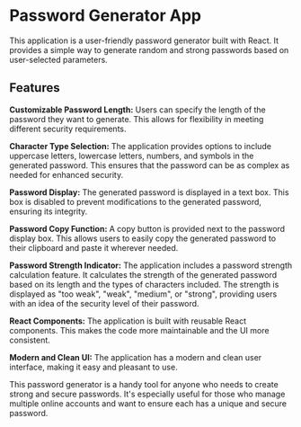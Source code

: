# Password Generator App

This application is a user-friendly password generator built with React. It provides a simple way to generate random and strong passwords based on user-selected parameters.

## Features

**Customizable Password Length:** Users can specify the length of the password they want to generate. This allows for flexibility in meeting different security requirements.

**Character Type Selection:** The application provides options to include uppercase letters, lowercase letters, numbers, and symbols in the generated password. This ensures that the password can be as complex as needed for enhanced security.

**Password Display:** The generated password is displayed in a text box. This box is disabled to prevent modifications to the generated password, ensuring its integrity.

**Password Copy Function:** A copy button is provided next to the password display box. This allows users to easily copy the generated password to their clipboard and paste it wherever needed.

**Password Strength Indicator:** The application includes a password strength calculation feature. It calculates the strength of the generated password based on its length and the types of characters included. The strength is displayed as "too weak", "weak", "medium", or "strong", providing users with an idea of the security level of their password.

**React Components:** The application is built with reusable React components. This makes the code more maintainable and the UI more consistent.

**Modern and Clean UI:** The application has a modern and clean user interface, making it easy and pleasant to use.

This password generator is a handy tool for anyone who needs to create strong and secure passwords. It's especially useful for those who manage multiple online accounts and want to ensure each has a unique and secure password.
